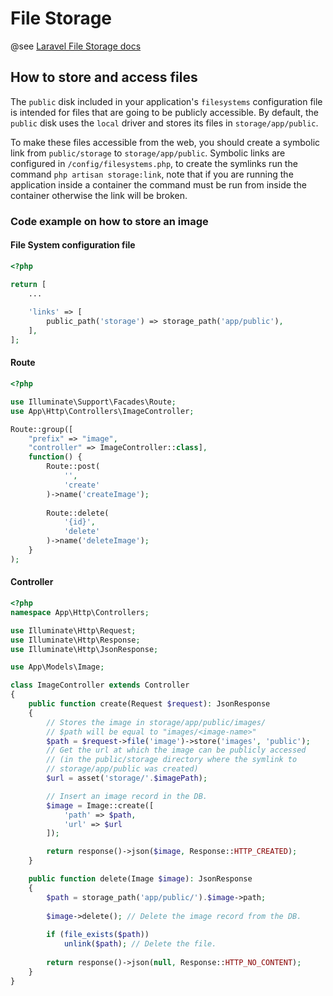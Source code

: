 # File Storage

@see [Laravel File Storage docs](https://laravel.com/docs/master/filesystem)

## How to store and access files

The `public` disk included in your application's `filesystems` configuration file is intended for files that are going to be publicly accessible. By default, the `public` disk uses the `local` driver and stores its files in `storage/app/public`.

To make these files accessible from the web, you should create a symbolic link from `public/storage` to `storage/app/public`. Symbolic links are configured in `/config/filesystems.php`, to create the symlinks run the command `php artisan storage:link`, note that if you are running the application inside a container the command must be run from inside the container otherwise the link will be broken.

### Code example on how to store an image

#### File System configuration file
```php
<?php

return [
	...
	
	'links' => [
		public_path('storage') => storage_path('app/public'),
	],
];
```

#### Route
```php
<?php

use Illuminate\Support\Facades\Route;
use App\Http\Controllers\ImageController;

Route::group([
	"prefix" => "image",
	"controller" => ImageController::class],
	function() {
		Route::post(
			'',
			'create'
		)->name('createImage');
		
		Route::delete(
			'{id}',
			'delete'
		)->name('deleteImage');
	}
);
```
#### Controller
```php
<?php
namespace App\Http\Controllers;

use Illuminate\Http\Request;
use Illuminate\Http\Response;
use Illuminate\Http\JsonResponse;

use App\Models\Image;

class ImageController extends Controller
{
	public function create(Request $request): JsonResponse
	{
		// Stores the image in storage/app/public/images/
		// $path will be equal to "images/<image-name>"
		$path = $request->file('image')->store('images', 'public');
		// Get the url at which the image can be publicly accessed
		// (in the public/storage directory where the symlink to
		// storage/app/public was created)
		$url = asset('storage/'.$imagePath);

		// Insert an image record in the DB.
		$image = Image::create([
			'path' => $path,
			'url' => $url
		]);

		return response()->json($image, Response::HTTP_CREATED);
	}

	public function delete(Image $image): JsonResponse
	{
		$path = storage_path('app/public/').$image->path;
		
		$image->delete(); // Delete the image record from the DB.
		
		if (file_exists($path))
			unlink($path); // Delete the file.
		
		return response()->json(null, Response::HTTP_NO_CONTENT);
	}
}
```